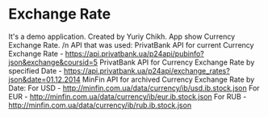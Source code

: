 # Exchange Rate
It's a demo application.
Created by Yuriy Chikh.
App show Currency Exchange Rate. /n
API that was used:
PrivatBank API for current Currency Exchange Rate - https://api.privatbank.ua/p24api/pubinfo?json&exchange&coursid=5
PrivatBank API for Currency Exchange Rate by specified Date - https://api.privatbank.ua/p24api/exchange_rates?json&date=01.12.2014
MinFin API for archived Currency Exchange Rate by Date:
For USD - http://minfin.com.ua/data/currency/ib/usd.ib.stock.json
For EUR - http://minfin.com.ua/data/currency/ib/eur.ib.stock.json
For RUB - http://minfin.com.ua/data/currency/ib/rub.ib.stock.json
